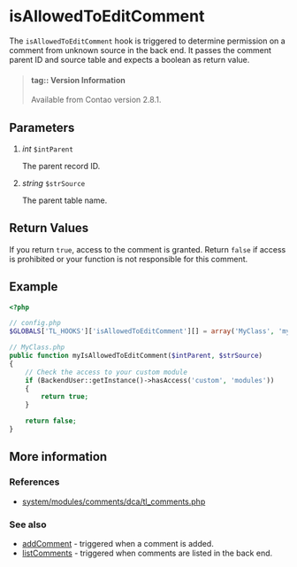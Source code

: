 # isAllowedToEditComment

The `isAllowedToEditComment` hook is triggered to determine permission on a
comment from unknown source in the back end. It passes the comment parent ID and
source table and expects a boolean as return value.

> #### tag:: Version Information 
> Available from Contao version 2.8.1.


## Parameters

1. *int* `$intParent`

    The parent record ID.

2. *string* `$strSource`

    The parent table name.


## Return Values

If you return `true`, access to the comment is granted. Return `false` if access
is prohibited or your function is not responsible for this comment.


## Example

```php
<?php

// config.php
$GLOBALS['TL_HOOKS']['isAllowedToEditComment'][] = array('MyClass', 'myIsAllowedToEditComment');

// MyClass.php
public function myIsAllowedToEditComment($intParent, $strSource)
{
    // Check the access to your custom module
    if (BackendUser::getInstance()->hasAccess('custom', 'modules'))
    {
        return true;
    }

    return false;
}
```

## More information


### References

- [system/modules/comments/dca/tl_comments.php](https://github.com/contao/core/blob/3.5.0/system/modules/comments/dca/tl_comments.php#L405-L417)


### See also

- [addComment](addComment.md) - triggered when a comment is added.
- [listComments](listComments.md) - triggered when comments are listed in the back end.
